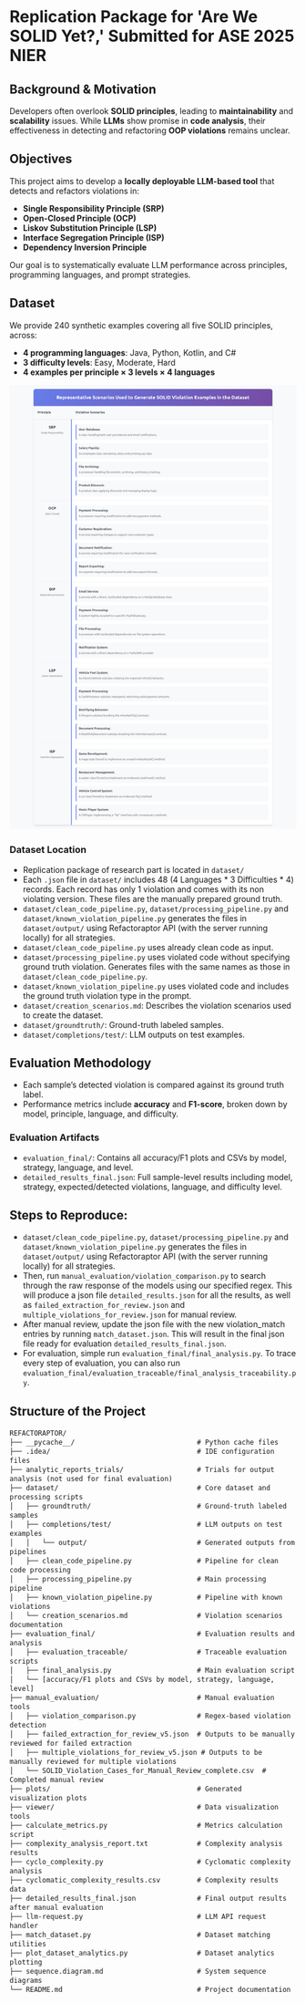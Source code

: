 # Replication Package for 'Are We SOLID Yet?,' Submitted for ASE 2025 NIER

## Background & Motivation
Developers often overlook **SOLID principles**, leading to **maintainability** and **scalability** issues. While **LLMs** show promise in **code analysis**, their effectiveness in detecting and refactoring **OOP violations** remains unclear.

## Objectives
This project aims to develop a **locally deployable LLM-based tool** that detects and refactors violations in:

- **Single Responsibility Principle (SRP)**
- **Open-Closed Principle (OCP)**
- **Liskov Substitution Principle (LSP)**
- **Interface Segregation Principle (ISP)**
- **Dependency Inversion Principle**

Our goal is to systematically evaluate LLM performance across principles, programming languages, and prompt strategies.


## Dataset

We provide 240 synthetic examples covering all five SOLID principles, across:

- **4 programming languages**: Java, Python, Kotlin, and C#
- **3 difficulty levels**: Easy, Moderate, Hard
- **4 examples per principle × 3 levels × 4 languages**

![SOLID Scenarios](dataset/creation_scenarios.png)

### Dataset Location

- Replication package of research part is located in `dataset/`
- Each `.json` file in `dataset/` includes 48 (4 Languages * 3 Difficulties * 4) records. Each record has only 1 violation and comes with its non violating version. These files are the manually prepared ground truth.
- `dataset/clean_code_pipeline.py`, `dataset/processing_pipeline.py` and `dataset/known_violation_pipeline.py` generates the files in `dataset/output/` using Refactoraptor API (with the server running locally) for all strategies. 
- `dataset/clean_code_pipeline.py` uses already clean code as input.
- `dataset/processing_pipeline.py` uses violated code without specifying ground truth violation. Generates files with the same names as those in `dataset/clean_code_pipeline.py`.
- `dataset/known_violation_pipeline.py` uses violated code and includes the ground truth violation type in the prompt.
- `dataset/creation_scenarios.md`: Describes the violation scenarios used to create the dataset.
- `dataset/groundtruth/`: Ground-truth labeled samples.
- `dataset/completions/test/`: LLM outputs on test examples.


## Evaluation Methodology

- Each sample’s detected violation is compared against its ground truth label.
- Performance metrics include **accuracy** and **F1-score**, broken down by model, principle, language, and difficulty.

### Evaluation Artifacts

- `evaluation_final/`: Contains all accuracy/F1 plots and CSVs by model, strategy, language, and level.
- `detailed_results_final.json`: Full sample-level results including model, strategy, expected/detected violations, language, and difficulty level.

## Steps to Reproduce:
- `dataset/clean_code_pipeline.py`, `dataset/processing_pipeline.py` and `dataset/known_violation_pipeline.py` generates the files in `dataset/output/` using Refactoraptor API (with the server running locally) for all strategies. 
- Then, run `manual_evaluation/violation_comparison.py` to search through the raw response of the models using our specified regex. This will produce a json file `detailed_results.json` for all the results, as well as `failed_extraction_for_review.json` and `multiple_violations_for_review.json` for manual review.
- After manual review, update the json file with the new violation_match entries by running `match_dataset.json`. This will result in the final json file ready for evaluation `detailed_results_final.json`.
- For evaluation, simple run `evaluation_final/final_analysis.py`. To trace every step of evaluation, you can also run `evaluation_final/evaluation_traceable/final_analysis_traceability.py`.


## Structure of the Project

```plaintext
REFACTORAPTOR/
├── __pycache__/                              # Python cache files
├── .idea/                                    # IDE configuration files
├── analytic_reports_trials/                  # Trials for output analysis (not used for final evaluation)
├── dataset/                                  # Core dataset and processing scripts
│   ├── groundtruth/                          # Ground-truth labeled samples
│   ├── completions/test/                     # LLM outputs on test examples
│   │   └── output/                           # Generated outputs from pipelines
│   ├── clean_code_pipeline.py                # Pipeline for clean code processing
│   ├── processing_pipeline.py                # Main processing pipeline
│   ├── known_violation_pipeline.py           # Pipeline with known violations
│   └── creation_scenarios.md                 # Violation scenarios documentation
├── evaluation_final/                         # Evaluation results and analysis
│   ├── evaluation_traceable/                 # Traceable evaluation scripts
│   ├── final_analysis.py                     # Main evaluation script
│   └── [accuracy/F1 plots and CSVs by model, strategy, language, level]
├── manual_evaluation/                        # Manual evaluation tools
│   ├── violation_comparison.py               # Regex-based violation detection
│   ├── failed_extraction_for_review_v5.json  # Outputs to be manually reviewed for failed extraction
│   ├── multiple_violations_for_review_v5.json # Outputs to be manually reviewed for multiple violations
│   └── SOLID_Violation_Cases_for_Manual_Review_complete.csv  # Completed manual review
├── plots/                                    # Generated visualization plots
├── viewer/                                   # Data visualization tools
├── calculate_metrics.py                      # Metrics calculation script
├── complexity_analysis_report.txt            # Complexity analysis results
├── cyclo_complexity.py                       # Cyclomatic complexity analysis
├── cyclomatic_complexity_results.csv         # Complexity results data
├── detailed_results_final.json               # Final output results after manual evaluation
├── llm-request.py                            # LLM API request handler
├── match_dataset.py                          # Dataset matching utilities
├── plot_dataset_analytics.py                 # Dataset analytics plotting
├── sequence.diagram.md                       # System sequence diagrams
└── README.md                                 # Project documentation
```



